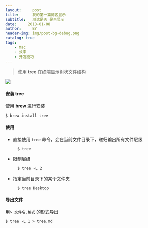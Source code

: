 ```yaml
---
layout:     post
title:      我的第一篇博客显示
subtitle:   测试是否 是否显示
date:     2018-01-08
author:     BY
header-img: img/post-bg-debug.png
catalog: true
tags:
    - Mac
    - 效率
    - 开发技巧
---
```


> 使用 **tree** 在终端显示树状文件结构

![](https://ww4.sinaimg.cn/large/006tKfTcgy1fdhotefcb5j315s0ugjwk.jpg)

#### 安装 tree
使用 **brew** 进行安装

	$ brew install tree

#### 使用
- 直接使用 `tree` 命令，会在当前文件目录下，递归输出所有文件层级
	
		$ tree

- 限制层级

		$ tree -L 2

- 指定当前目录下的某个文件夹

		$ tree Desktop
	
#### 导出文件  
用`> 文件名.格式` 的形式导出

	$ tree -L 1 > tree.md
